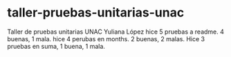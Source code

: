 # taller-pruebas-unitarias-unac
Taller de pruebas unitarias UNAC
Yuliana López
hice 5 pruebas a readme. 4 buenas, 1 mala. 
hice 4 perubas en months. 2 buenas, 2 malas.
Hice 3 pruebas en suma, 1 buena, 1 mala.
